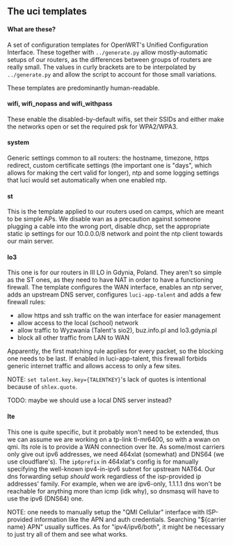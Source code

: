 ## The uci templates

#### What are these?
A set of configuration templates for OpenWRT's Unified Configuration Interface.
These together with `../generate.py` allow mostly-automatic setups of our routers,
as the differences between groups of routers are really small.
The values in curly brackets are to be interpolated by `../generate.py` and
allow the script to account for those small variations.

These templates are predominantly human-readable.

#### wifi, wifi_nopass and wifi_withpass
These enable the disabled-by-default wifis, set their SSIDs and either make
the networks open or set the required psk for WPA2/WPA3.

#### system
Generic settings common to all routers: the hostname, timezone, https redirect,
custom certificate settings (the important one is "days", which allows for
making the cert valid for longer), ntp and some logging settings that luci
would set automatically when one enabled ntp.

#### st
This is the template applied to our routers used on camps, which are meant to
be simple APs. We disable wan as a precaution against someone plugging a cable
into the wrong port, disable dhcp, set the appropriate static ip settings
for our 10.0.0.0/8 network and point the ntp client towards our main server.

#### lo3
This one is for our routers in III LO in Gdynia, Poland. They aren't so simple
as the ST ones, as they need to have NAT in order to have a functioning
firewall. The template configures the WAN interface, enables an ntp server,
adds an upstream DNS server, configures `luci-app-talent` and adds a few
firewall rules:

 - allow https and ssh traffic on the wan interface for easier management
 - allow access to the local (school) network
 - allow traffic to Wyzwania (Talent's sio2), buz.info.pl and lo3.gdynia.pl
 - block all other traffic from LAN to WAN

Apparently, the first matching rule applies for every packet, so the blocking
one needs to be last.
If enabled in luci-app-talent, this firewall forbids generic internet traffic
and allows access to only a few sites.

NOTE: `set talent.key.key={TALENTKEY}`'s lack of quotes is intentional because
of `shlex.quote`.

TODO: maybe we should use a local DNS server instead?

#### lte
This one is quite specific, but it probably won't need to be extended, thus
we can assume we are working on a tp-link tl-mr6400, so with a wwan on qmi.
Its role is to provide a WAN connection over lte. As some/most carriers only
give out ipv6 addresses, we need 464xlat (somewhat) and DNS64 (we use
cloudflare's). The `ip6prefix` in 464xlat's config is for manually specifying
the well-known ipv4-in-ipv6 subnet for upstream NAT64. Our dns forwarding setup
*should* work regardless of the isp-provided ip addresses' family. For example,
when we are ipv6-only, 1.1.1.1 dns won't be reachable for anything more than
icmp (idk why), so dnsmasq will have to use the ipv6 (DNS64) one.

NOTE: one needs to manually setup the "QMI Cellular" interface with
ISP-provided information like the APN and auth credentials. Searching
"${carrier name} APN" usually suffices. As for "ipv4/ipv6/both", it might be
necessary to just try all of them and see what works.
